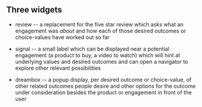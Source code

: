 ## Three widgets

* review -- a replacement for the five star review which asks what an engagement was *about* and how each of those desired outcomes or choice-values have worked out so far

* signal -- a small label which can be displayed near a potential engagement (a product to buy, a video to watch) which will hint at underlying values and desired outcomes and can open a navigator to explore other relevant possibilities

* dreambox -- a popup display, per desired outcome or choice-value, of other related outcomes people desire and other options for the outcome under consideration besides the product or engagement in front of the user
